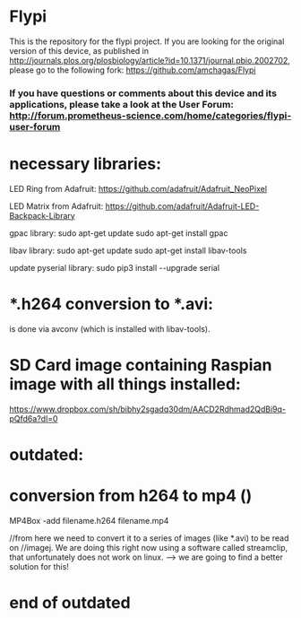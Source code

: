 # Flypi
This is the repository for the flypi project. If you are looking for the original version of this device, as published in http://journals.plos.org/plosbiology/article?id=10.1371/journal.pbio.2002702, please go to the following fork: https://github.com/amchagas/Flypi


### If you have questions or comments about this device and its applications, please take a look at the User Forum: http://forum.prometheus-science.com/home/categories/flypi-user-forum

# necessary libraries:

LED Ring from Adafruit:
https://github.com/adafruit/Adafruit_NeoPixel

LED Matrix from Adafruit:
https://github.com/adafruit/Adafruit-LED-Backpack-Library


gpac library:
sudo apt-get update
sudo apt-get install gpac

libav library:
sudo apt-get update
sudo apt-get install libav-tools

update pyserial library:
sudo pip3 install --upgrade serial

# *.h264 conversion to *.avi:
is done via avconv (which is installed with libav-tools).

# SD Card image containing Raspian image with all things installed:
https://www.dropbox.com/sh/bibhy2sgadq30dm/AACD2Rdhmad2QdBi9q-pQfd6a?dl=0

# outdated:
# conversion from h264 to mp4 ()
MP4Box -add filename.h264 filename.mp4

//from here we need to convert it to a series of images (like *.avi) to be read on 
//imagej. We are doing this right now using a software called streamclip, that unfortunately does not work on linux. --> we are going to find a better solution for this!
# end of outdated
